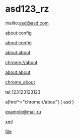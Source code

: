 # asd123_rz
mailto:asd@asd.com

about:config

[about:config](http://about:config)

[about:about](http://about:about)

[chrome://about](http://chrome://about)


[about:about](file://about:about)

<a href="chrome://about">chrome_about</a>

tel:123123123123


a[href^="chrome://abou"] { asd }

<a href="mailto: example@mail.ru">example@mail.ru</a>

<a href="file:///enterprise/usr/enterprisehomescreen.xml" class="w7">xml</a>


[file](file:///storage/emulated/0/htdocs/index.html)
